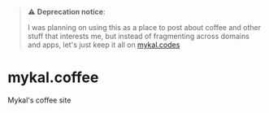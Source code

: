 > ⚠️ **Deprecation notice**: 
> 
> I was planning on using this as a place to post about coffee and other stuff that interests me, but instead of fragmenting across domains and apps, let's just keep it all on [mykal.codes](https://mykal.codes)

# mykal.coffee
Mykal's coffee site
